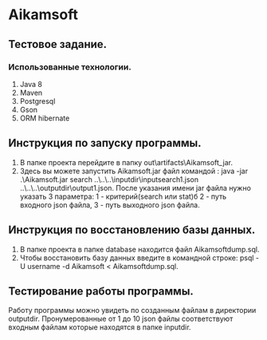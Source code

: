 # Aikamsoft
## Тестовое задание.
### Использованные технологии.
1. Java 8
2. Maven
3. Postgresql
4. Gson
5. ORM hibernate

## Инструкция по запуску программы.
1. В папке проекта перейдите в папку  out\artifacts\Aikamsoft_jar. 
2. Здесь вы можете запустить Aikamsoft.jar файл командой : java -jar .\Aikamsoft.jar search ..\\..\\..\\inputdir\\inputsearch1.json ..\\..\\..\\outputdir\\output1.json.
После указания имени jar файла нужно указать 3 параметра: 1 - критерий(search или stat)б 2 - путь входного json файла, 3 - путь выходного json файла.

## Инструкция по восстановлению базы данных.
1. В папке проекта в папке database находится файл Aikamsoftdump.sql. 
2. Чтобы восстановить базу данных введите в командной строке:  psql -U username -d Aikamsoft < Aikamsoftdump.sql.

## Тестирование работы программы.
   Работу программы можно увидеть по созданным файлам в директории outputdir. Пронумерованные от 1 до 10 json файлы соответствуют входным файлам которые находятся в папке inputdir.
